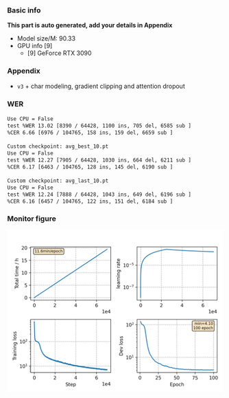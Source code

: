 ### Basic info

**This part is auto generated, add your details in Appendix**

* Model size/M: 90.33
* GPU info \[9\]
  * \[9\] GeForce RTX 3090

### Appendix

* `v3` + char modeling, gradient clipping and attention dropout

### WER
```
Use CPU = False
test %WER 13.02 [8390 / 64428, 1100 ins, 705 del, 6585 sub ]
%CER 6.66 [6976 / 104765, 158 ins, 159 del, 6659 sub ]

Custom checkpoint: avg_best_10.pt
Use CPU = False
test %WER 12.27 [7905 / 64428, 1030 ins, 664 del, 6211 sub ]
%CER 6.17 [6463 / 104765, 128 ins, 145 del, 6190 sub ]

Custom checkpoint: avg_last_10.pt
Use CPU = False
test %WER 12.24 [7888 / 64428, 1043 ins, 649 del, 6196 sub ]
%CER 6.16 [6457 / 104765, 122 ins, 151 del, 6184 sub ]
```

### Monitor figure
![monitor](./monitor.png)
